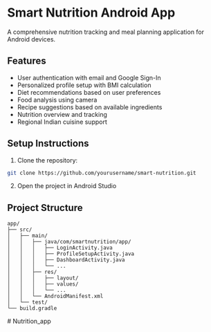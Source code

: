 # Smart Nutrition Android App

A comprehensive nutrition tracking and meal planning application for Android devices.

## Features

- User authentication with email and Google Sign-In
- Personalized profile setup with BMI calculation
- Diet recommendations based on user preferences
- Food analysis using camera
- Recipe suggestions based on available ingredients
- Nutrition overview and tracking
- Regional Indian cuisine support


## Setup Instructions

1. Clone the repository:
```bash
git clone https://github.com/yourusername/smart-nutrition.git
```

2. Open the project in Android Studio


## Project Structure

```
app/
├── src/
│   ├── main/
│   │   ├── java/com/smartnutrition/app/
│   │   │   ├── LoginActivity.java
│   │   │   ├── ProfileSetupActivity.java
│   │   │   ├── DashboardActivity.java
│   │   │   └── ...
│   │   ├── res/
│   │   │   ├── layout/
│   │   │   ├── values/
│   │   │   └── ...
│   │   └── AndroidManifest.xml
│   └── test/
└── build.gradle
```
#   N u t r i t i o n _ a p p  
 